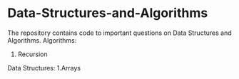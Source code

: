 # Data-Structures-and-Algorithms
The repository contains code to important questions on Data Structures and Algorithms.
Algorithms:
1. Recursion


Data Structures:
1.Arrays
